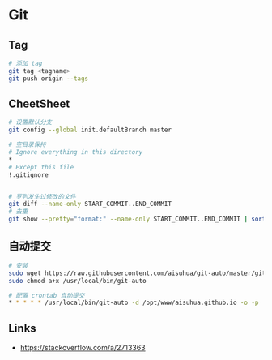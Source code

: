 # Git 

## Tag

```sh
# 添加 tag
git tag <tagname>
git push origin --tags
```

## CheetSheet

```sh
# 设置默认分支
git config --global init.defaultBranch master

# 空目录保持
# Ignore everything in this directory
*
# Except this file
!.gitignore


# 罗列发生过修改的文件
git diff --name-only START_COMMIT..END_COMMIT
# 去重
git show --pretty="format:" --name-only START_COMMIT..END_COMMIT | sort | uniq
```

## 自动提交

```sh
# 安装
sudo wget https://raw.githubusercontent.com/aisuhua/git-auto/master/git-auto -o /usr/local/bin/git-auto
sudo chmod a+x /usr/local/bin/git-auto

# 配置 crontab 自动提交
* * * * * /usr/local/bin/git-auto -d /opt/www/aisuhua.github.io -o -p
```

## Links

- https://stackoverflow.com/a/2713363
